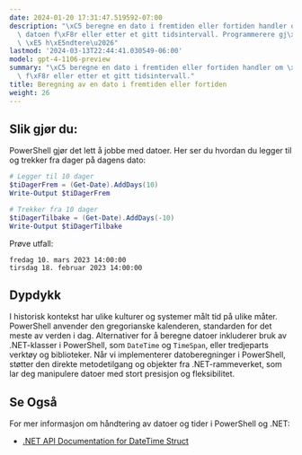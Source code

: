 ```yaml
---
date: 2024-01-20 17:31:47.519592-07:00
description: "\xC5 beregne en dato i fremtiden eller fortiden handler om \xE5 finne\
  \ datoen f\xF8r eller etter et gitt tidsintervall. Programmerere gj\xF8r dette for\
  \ \xE5 h\xE5ndtere\u2026"
lastmod: '2024-03-13T22:44:41.030549-06:00'
model: gpt-4-1106-preview
summary: "\xC5 beregne en dato i fremtiden eller fortiden handler om \xE5 finne datoen\
  \ f\xF8r eller etter et gitt tidsintervall."
title: Beregning av en dato i fremtiden eller fortiden
weight: 26
---
```


## Slik gjør du:
PowerShell gjør det lett å jobbe med datoer. Her ser du hvordan du legger til og trekker fra dager på dagens dato:

```PowerShell
# Legger til 10 dager
$tiDagerFrem = (Get-Date).AddDays(10)
Write-Output $tiDagerFrem

# Trekker fra 10 dager
$tiDagerTilbake = (Get-Date).AddDays(-10)
Write-Output $tiDagerTilbake
```

Prøve utfall:
```
fredag 10. mars 2023 14:00:00
tirsdag 18. februar 2023 14:00:00
```

## Dypdykk
I historisk kontekst har ulike kulturer og systemer målt tid på ulike måter. PowerShell anvender den gregorianske kalenderen, standarden for det meste av verden i dag. Alternativer for å beregne datoer inkluderer bruk av .NET-klasser i PowerShell, som `DateTime` og `TimeSpan`, eller tredjeparts verktøy og biblioteker. Når vi implementerer datoberegninger i PowerShell, støtter den direkte metodetilgang og objekter fra .NET-rammeverket, som lar deg manipulere datoer med stort presisjon og fleksibilitet.

## Se Også
For mer informasjon om håndtering av datoer og tider i PowerShell og .NET:

- [.NET API Documentation for DateTime Struct](https://docs.microsoft.com/en-us/dotnet/api/system.datetime?view=net-6.0)

